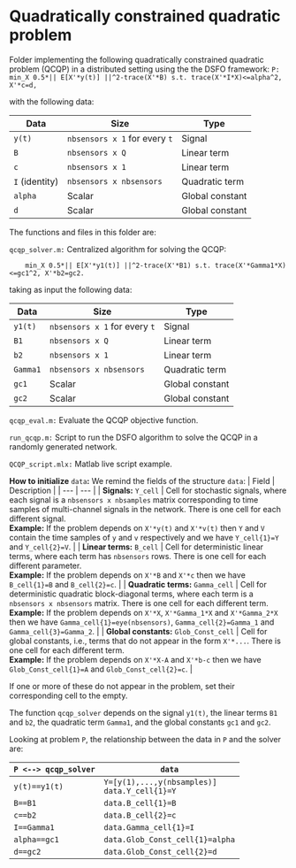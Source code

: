 # Quadratically constrained quadratic problem
 
Folder implementing the following quadratically constrained quadratic problem (QCQP) in a distributed setting using the the DSFO framework:
``
P: min_X 0.5*|| E[X'*y(t)] ||^2-trace(X'*B) s.t. trace(X'*I*X)<=alpha^2, X'*c=d,
``

with the following data:

|Data|Size|Type|
| --- | --- | --- |
| `y(t)` | `nbsensors x 1` for every `t` | Signal |
| `B` | `nbsensors x Q` | Linear term |
| `c` | `nbsensors x 1` | Linear term |
| `I` (identity) | `nbsensors x nbsensors` | Quadratic term |
| `alpha` | Scalar | Global constant |
| `d` | Scalar | Global constant |


The functions and files in this folder are:

`qcqp_solver.m:` Centralized algorithm for solving the QCQP:

        min_X 0.5*|| E[X'*y1(t)] ||^2-trace(X'*B1) s.t. trace(X'*Gamma1*X)<=gc1^2, X'*b2=gc2.

taking as input the following data:

|Data|Size|Type|
| --- | --- | --- |
| `y1(t)` | `nbsensors x 1` for every `t` | Signal |
| `B1` | `nbsensors x Q` | Linear term |
| `b2` | `nbsensors x 1` | Linear term |
| `Gamma1` | `nbsensors x nbsensors` | Quadratic term |
| `gc1` | Scalar | Global constant |
| `gc2` | Scalar | Global constant |

`qcqp_eval.m:`  Evaluate the QCQP objective function.

`run_qcqp.m:` Script to run the DSFO algorithm to solve the QCQP in a randomly generated network.

`QCQP_script.mlx:` Matlab live script example.

**How to initialize** `data`**:** We remind the fields of the structure `data`:
| Field | Description |
 | --- | --- |
 | **Signals:** `Y_cell` | Cell for stochastic signals, where each signal is a `nbsensors x nbsamples` matrix corresponding to time samples of multi-channel signals in the network. There is one cell for each different signal. <br /> **Example:** If the problem depends on `X'*y(t)` and `X'*v(t)` then `Y` and `V` contain the time samples of `y` and `v` respectively and we have `Y_cell{1}=Y` and `Y_cell{2}=V`. |
| **Linear terms:** `B_cell` | Cell for deterministic linear terms, where each term has `nbsensors` rows. There is one cell for each different parameter. <br />**Example:** If the problem depends on `X'*B` and `X'*c` then we have `B_cell{1}=B` and `B_cell{2}=c`. |
| **Quadratic terms:** `Gamma_cell` | Cell for deterministic quadratic block-diagonal terms, where each term is a `nbsensors x nbsensors` matrix. There is one cell for each different term. <br />**Example:** If the problem depends on `X'*X`, `X'*Gamma_1*X` and `X'*Gamma_2*X` then we have `Gamma_cell{1}=eye(nbsensors)`, `Gamma_cell{2}=Gamma_1` and `Gamma_cell{3}=Gamma_2`. |
| **Global constants:** `Glob_Const_cell` | Cell for global constants, i.e., terms that do not appear in the form `X'*...`. There is one cell for each different term. <br />**Example:** If the problem depends on `X'*X-A` and `X'*b-c` then we have `Glob_Const_cell{1}=A` and `Glob_Const_cell{2}=c`. |

If one or more of these do not appear in the problem, set their corresponding cell to the empty.

The function `qcqp_solver` depends on the signal `y1(t)`, the linear terms `B1` and `b2`, the quadratic term `Gamma1`, and the global constants `gc1` and `gc2`.

Looking at problem `P`, the relationship between the data in `P` and the solver are:

|`P <--> qcqp_solver`| `data` |
| --- | --- |
| `y(t)==y1(t)` | `Y=[y(1),...,y(nbsamples)]`<br />`data.Y_cell{1}=Y` |
| `B==B1` | `data.B_cell{1}=B` |
| `c==b2` | `data.B_cell{2}=c` |
| `I==Gamma1` | `data.Gamma_cell{1}=I` |
| `alpha==gc1`| `data.Glob_Const_cell{1}=alpha` |
| `d==gc2` | `data.Glob_Const_cell{2}=d` |
